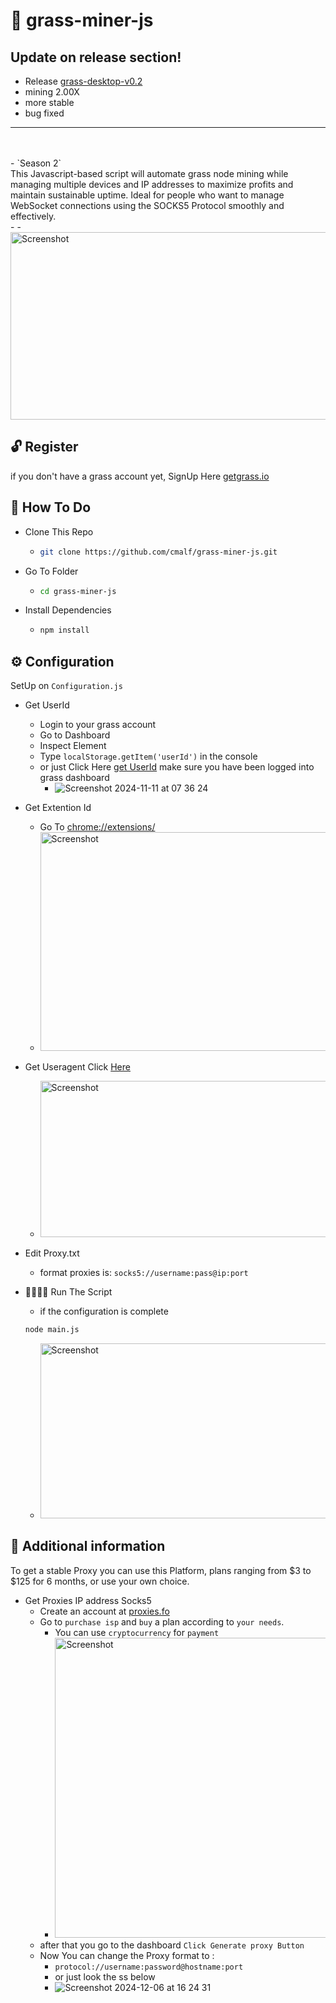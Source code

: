 # 🌱 grass-miner-js
## Update on release section!
  - Release [grass-desktop-v0.2](https://github.com/cmalf/grass-miner-js/releases/tag/grass-desktop-v0.2)
  - mining 2.00X
  - more stable
  - bug fixed
<hr><br><br>
- `Season 2` <br>
This Javascript-based script will automate grass node mining while managing multiple devices and IP addresses to maximize profits and maintain sustainable uptime. Ideal for people who want to manage WebSocket connections using the SOCKS5 Protocol smoothly and effectively. <br>
                -
                  - <img src="https://github.com/user-attachments/assets/139f163e-f202-4621-a6fb-39d9c1f2f388" width="600" height="300" alt="Screenshot">


## 🔓 Register 
if you don't have a grass account yet, SignUp Here [getgrass.io](https://app.getgrass.io/register/?referralCode=wDYQ8wpucFyJaAU)

## 🤔 How To Do
- Clone This Repo
  - ```bash
    git clone https://github.com/cmalf/grass-miner-js.git
    ```
- Go To Folder
  - ```bash
    cd grass-miner-js
    ```
- Install Dependencies
  - ```bash
    npm install
    ```
## ⚙️ Configuration

SetUp on `Configuration.js`

- Get UserId
  - Login to your grass account
  - Go to Dashboard
  - Inspect Element
  - Type `localStorage.getItem('userId')` in the console
  - or just Click Here [get UserId](https://api.getgrass.io/retrieveUser) make sure you have been logged into grass dashboard
    - ![Screenshot 2024-11-11 at 07 36 24](https://github.com/user-attachments/assets/6fd576ab-b730-473a-8072-2cdb1a54df4e)
- Get Extention Id
  - Go To [chrome://extensions/](chrome://extensions/)
  - <img src="https://github.com/user-attachments/assets/58c8116c-3e99-43c7-be4a-0849c0428d37" width="650" height="350" alt="Screenshot">
- Get Useragent Click [Here](https://ipchicken.com/)
  - <img src="https://github.com/user-attachments/assets/8b64ab22-d308-4ee5-854d-58ac275768fb" width="650" height="250" alt="Screenshot">

- Edit Proxy.txt
  - format proxies is: `socks5://username:pass@ip:port`

- 🏃🏻‍♂️‍➡️ Run The Script
  - if the configuration is complete
  ```bash
  node main.js
  ```
  - <img src="https://github.com/user-attachments/assets/279974dd-5a14-4cef-b968-64d7bb2977bb" width="600" height="280" alt="Screenshot">

## 📢 Additional information

  To get a stable Proxy you can use this Platform, plans ranging from $3 to $125 for 6 months, or use your own choice.
  
- Get Proxies IP address Socks5
  - Create an account at [proxies.fo](https://app.proxies.fo/ref/8b1abd0f-c734-1602-5985-612caedf4c7b)
  - Go to `purchase isp`  and `buy` a plan according to `your needs`.
    - You can use `cryptocurrency` for `payment` 
    - <img src="https://github.com/user-attachments/assets/18f24ed1-cfc6-4141-addb-07e009c7226b" width="720" height="480" alt="Screenshot">
  - after that you go to the dashboard `Click Generate proxy Button`
  - Now You can change the Proxy format to :
     - `protocol://username:password@hostname:port`
     - or just look the ss below
     - ![Screenshot 2024-12-06 at 16 24 31](https://github.com/user-attachments/assets/c9d552f1-7241-4705-8580-30a88aae8638)




